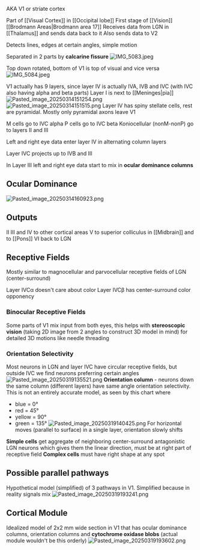 AKA V1 or striate cortex

Part of [[Visual Cortex]] in [[Occipital lobe]]
First stage of [[Vision]]
[[Brodmann Areas|Brodmann area 17]]
Receives data from LGN in [[Thalamus]] and sends data back to it
Also sends data to V2

Detects lines, edges at certain angles, simple motion

Separated in 2 parts by **calcarine fissure**
![IMG_5083.jpeg](img_5083.jpeg)

Top down rotated, bottom of V1 is top of visual and vice versa
![IMG_5084.jpeg](img_5084.jpeg)

V1 actually has 9 layers, since layer IV is actually IVA, IVB and IVC (with IVC also having alpha and beta parts)
Layer I is next to [[Meninges|pia]]
![Pasted_image_20250314151254.png](pasted_image_20250314151254.png)
![Pasted_image_20250314151515.png](pasted_image_20250314151515.png)
Layer IV has spiny stellate cells, rest are pyramidal. Mostly only pyramidal axons leave V1

M cells go to IVC alpha
P cells go to IVC beta
Koniocellular (nonM-nonP) go to layers II and III

Left and right eye data enter layer IV in alternating column layers

Layer IVC projects up to IVB and III

In Layer III left and right eye data start to mix in **ocular dominance columns**

## Ocular Dominance

![Pasted_image_20250314160923.png](pasted_image_20250314160923.png)

## Outputs

II III and IV to other cortical areas
V to superior colliculus in [[Midbrain]] and to [[Pons]]
VI back to LGN

## Receptive Fields

Mostly similar to magnocellular and parvocellular receptive fields of LGN (center-surround)

Layer IVCα doesn't care about color
Layer IVCβ has center-surround color opponency

### Binocular Receptive Fields

Some parts of V1 mix input from both eyes, this helps with **stereoscopic vision** (taking 2D image from 2 angles to construct 3D model in mind) for detailed 3D motions like needle threading

### Orientation Selectivity

Most neurons in LGN and layer IVC have circular receptive fields, but outside IVC we find neurons preferring certain angles
![Pasted_image_20250319135521.png](pasted_image_20250319135521.png)
**Orientation column** - neurons down the same column (different layers) have same angle orientation selectivity. This is not an entirely accurate model, as seen by this chart where

* blue = 0°
* red = 45°
* yellow = 90°
* green = 135°
  ![Pasted_image_20250319140425.png](pasted_image_20250319140425.png)
  For horizontal moves (parallel to surface) in a single layer, orientation slowly shifts

**Simple cells** get aggregate of neighboring center-surround antagonistic LGN neurons which gives them the linear direction, must be at right part of receptive field
**Complex cells** must have right shape at any spot

## Possible parallel pathways

Hypothetical model (simplified) of 3 pathways in V1. Simplified because in reality signals mix
![Pasted_image_20250319193241.png](pasted_image_20250319193241.png)

## Cortical Module

Idealized model of 2x2 mm wide section in V1 that has ocular dominance columns, orientation columns and **cytochrome oxidase blobs** (actual module wouldn't be this orderly)
![Pasted_image_20250319193602.png](pasted_image_20250319193602.png)
